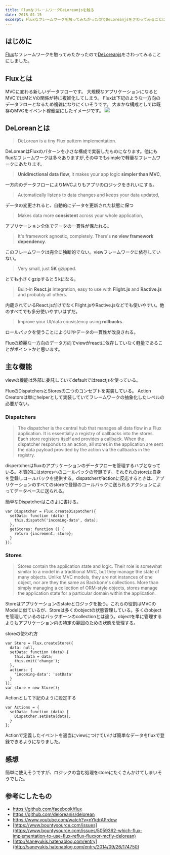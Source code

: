 ```yaml
---
title: FluxなフレームワークDeLoreanjsを触る
date: 2015-01-15
excerpt: Fluxなフレームワークを触ってみたかったのでDeLoreanjsをさわってみることにしました。
---
```


## はじめに

[Flux](http://facebook.github.io/flux/)なフレームワークを触ってみたかったので[DeLoreanjs](http://deloreanjs.com/)をさわってみることにしました。


## Fluxとは
MVCに変わる新しいデータフローです。
大規模なアプリケーションになるとMVCではMとVの関係が特に複雑化してしまう。
Fluxは下記のような一方向のデータフローとなるため複雑になりにくいそうです。
大まかな構成としては既存のMVCをイベント稼働型にしたイメージです。
![](/blog/img/posts/flux.png)

## DeLoreanとは
>DeLorean is a tiny Flux pattern implementation.

DeLoreanはFluxのパターンを小さな構成で実装したものになります。他にもfluxなフレームワークは多々ありますが,その中でもsimpleで軽量なフレームワークにあたります。


> **Unidirectional data flow**, it makes your app logic **simpler than MVC**,

一方向のデータフローによりMVCよりもアプリのロジックをきれいにする。

> Automatically listens to data changes and keeps your data updated,

データの変更されると、自動的にデータを更新された状態に保つ

> Makes data more **consistent** across your whole application,

アプリケーション全体でデータの一貫性が保たれる。

> It's framework agnostic, completely. There's **no view framework dependency**.

このフレームワークは完全に独断的でない。viewフレームワークに依存していない。

> Very small, just **5K** gzipped.

とても小さくgzipすると５kになる。

> Built-in **React.js** integration, easy to use with **Flight.js** and **Ractive.js** and probably all others.

内蔵されているReact.jsだけでなくFlight.jsやRactive.jsなどでも使いやすい。他のすべてでも多分使いやすいはずだ。

> Improve your UI/data consistency using **rollbacks**.

ロールバックを使うことによりUIやデータの一貫性が改良される。

Fluxの綺麗な一方向のデータ方向でviewがreactに依存していなく軽量であることがポイントかと思います。


## 主な機能

viewの機能は外部に委託していてdefaultではreactjsを使っている。

FluxのDispatchersとStoresの二つのコンセプトを実装している。
 Action Creatorsは単にhelperとして実装していてフレームワークの抽象化したレベルの必要がない。


### Dispatchers

> The dispatcher is the central hub that manages all data flow in a Flux application. It is essentially a registry of callbacks into the stores. Each store registers itself and provides a callback. When the dispatcher responds to an action, all stores in the application are sent the data payload provided by the action via the callbacks in the registry.


dispertcherはfluxのアプリケーションのデータフローを管理するハブとなっている。本質的にはstoresへのコールバックの登録です。それぞれのstoreは自身を登録しコールバックを提供する。dispatcherがactionに反応するときは、アプリケーションのすべてのstoreで登録のコールバックに送られるアクションによってデータベースに送られる。

簡単なDispatcherはこのよに書ける。
```
var Dispatcher = Flux.createDispatcher({
  setData: function (data) {
    this.dispatch('incoming-data', data);
  },
  getStores: function () {
    return {increment: store};
  }
});
```

### Stores

> Stores contain the application state and logic. Their role is somewhat similar to a model in a traditional MVC, but they manage the state of many objects. Unlike MVC models, they are not instances of one object, nor are they the same as Backbone's collections. More than simply managing a collection of ORM-style objects, stores manage the application state for a particular domain within the application.

Storeはアプリケーションのstateとロジックを扱う。これらの役割はMVCのModelに似ているが、Storeは多くのobjectの状態管理している。多くのobjectを管理しているのはバックボーンのcollectionとは違う。objectを単に管理するよりもアプリケーション内の特定の範囲のための状態を管理する。

storeの使われ方
```
var Store = Flux.createStore({
  data: null,
  setData: function (data) {
    this.data = data;
    this.emit('change');
  },
  actions: {
    'incoming-data': 'setData'
  }
});
var store = new Store();
```


Actionとして下記のように設定する
```
var Actions = {
  setData: function (data) {
    Dispatcher.setData(data);
  }
};
```

Actionで定義したイベントを適当にviewにつけていけば簡単なデータをfluxで登録できるようになりました。

## 感想
簡単に使えそうですが、ロジックの含む処理をstoreにたくさんかけてしまいそうでした。

## 参考にしたもの
- https://github.com/facebook/flux
- https://github.com/deloreanjs/delorean
- https://www.youtube.com/watch?v=nYkdrAPrdcw
- [https://www.bountysource.com/issues](https://www.bountysource.com/issues/5059362-which-flux-implementation-to-use-flux-reflux-fluxxor-mcfly-delorean)
- [http://saneyukis.hatenablog.com/entry](http://saneyukis.hatenablog.com/entry/2014/09/26/174750)
